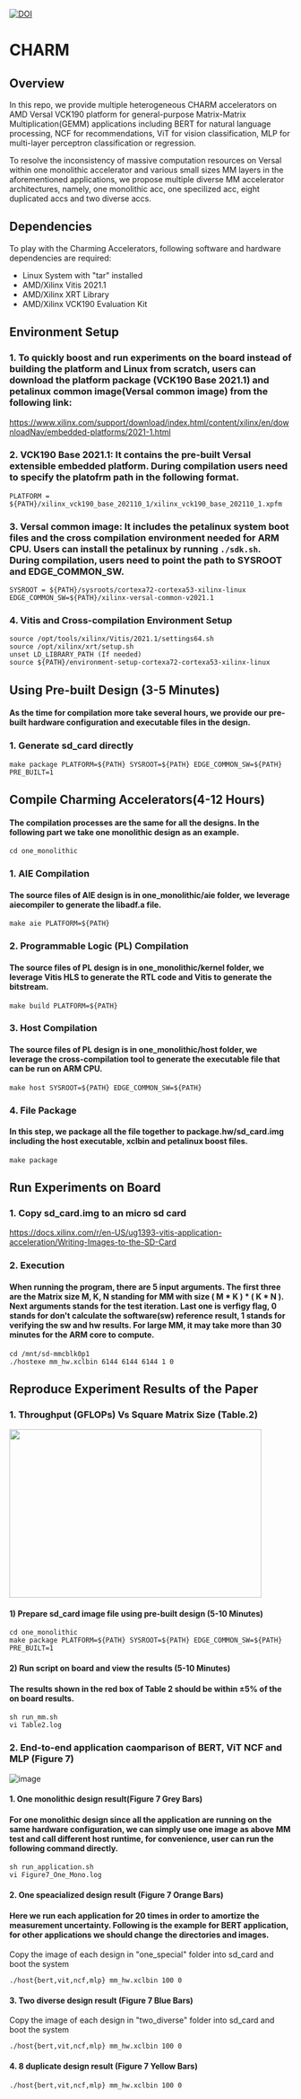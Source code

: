 [![DOI](https://zenodo.org/badge/556002569.svg)](https://zenodo.org/badge/latestdoi/556002569)<br/>
# CHARM
## Overview
In this repo, we provide multiple heterogeneous CHARM accelerators on AMD Versal VCK190 platform for general-purpose Matrix-Matrix Multiplication(GEMM) applications including BERT for natural language processing, NCF for recommendations, ViT for vision classification, MLP for multi-layer perceptron classification or regression.

To resolve the inconsistency of massive computation resources on Versal within one monolithic accelerator and various small sizes MM layers in the aforementioned applications, we propose multiple diverse MM accelerator architectures, namely, one monolithic acc, one specilized acc, eight duplicated accs and two diverse accs.

## Dependencies 
To play with the Charming Accelerators, following software and hardware dependencies are required:
+ Linux System with "tar" installed
+ AMD/Xilinx Vitis 2021.1
+ AMD/Xilinx XRT Library
+ AMD/Xilinx VCK190 Evaluation Kit

## Environment Setup <br/>

### 1. To quickly boost and run experiments on the board instead of building the platform and Linux from scratch, users can download the platform package (VCK190 Base 2021.1) and petalinux common image(Versal common image) from the following link:<br/>
https://www.xilinx.com/support/download/index.html/content/xilinx/en/downloadNav/embedded-platforms/2021-1.html

### 2. VCK190 Base 2021.1: It contains the pre-built Versal extensible embedded platform. During compilation users need to specify the platofrm path in the following format.<br/> 
```
PLATFORM = ${PATH}/xilinx_vck190_base_202110_1/xilinx_vck190_base_202110_1.xpfm
```

### 3. Versal common image: It includes the petalinux system boot files and the cross compilation environment needed for ARM CPU. Users can install the petalinux by running ``./sdk.sh``. During compilation, users need to point the path to SYSROOT and EDGE_COMMON_SW.<br/>
```
SYSROOT = ${PATH}/sysroots/cortexa72-cortexa53-xilinx-linux
EDGE_COMMON_SW=${PATH}/xilinx-versal-common-v2021.1
```

### 4. Vitis and Cross-compilation Environment Setup<br/>
```
source /opt/tools/xilinx/Vitis/2021.1/settings64.sh
source /opt/xilinx/xrt/setup.sh
unset LD_LIBRARY_PATH (If needed)
source ${PATH}/environment-setup-cortexa72-cortexa53-xilinx-linux
```

## Using Pre-built Design (3-5 Minutes)<br/>

#### As the time for compilation more take several hours, we provide our pre-built hardware configuration and executable files in the design.
### 1. Generate sd_card directly
```
make package PLATFORM=${PATH} SYSROOT=${PATH} EDGE_COMMON_SW=${PATH} PRE_BUILT=1
```

## Compile Charming Accelerators(4-12 Hours)<br/>
#### The compilation processes are the same for all the designs. In the following part we take one monolithic design as an example.<br/>
```
cd one_monolithic
```
### 1. AIE Compilation<br/>
#### The source files of AIE design is in one_monolithic/aie folder, we leverage aiecompiler to generate the libadf.a file. <br/>
```
make aie PLATFORM=${PATH}
```


### 2. Programmable Logic (PL) Compilation<br/>
#### The source files of PL design is in one_monolithic/kernel folder, we leverage Vitis HLS to generate the RTL code and Vitis to generate the bitstream. <br/>
```
make build PLATFORM=${PATH} 
```


### 3. Host Compilation<br/>
#### The source files of PL design is in one_monolithic/host folder, we leverage the cross-compilation tool to generate the executable file that can be run on ARM CPU.<br/>
```
make host SYSROOT=${PATH} EDGE_COMMON_SW=${PATH}
```
### 4. File Package<br/>
#### In this step, we package all the file together to package.hw/sd_card.img including the host executable, xclbin and petalinux boost files.<br/>
```
make package
```


## Run Experiments on Board<br/>
### 1. Copy sd_card.img to an micro sd card<br/>
https://docs.xilinx.com/r/en-US/ug1393-vitis-application-acceleration/Writing-Images-to-the-SD-Card

### 2. Execution<br/>
#### When running the program, there are 5 input arguments. The first three are the Matrix size M, K, N standing for MM with size ( M * K ) * ( K * N ). Next arguments stands for the test iteration. Last one is verfigy flag, 0 stands for don't calculate the software(sw) reference result, 1 stands for verifying the sw and hw results. For large MM, it may take more than 30 minutes for the ARM core to compute.
```
cd /mnt/sd-mmcblk0p1
./hostexe mm_hw.xclbin 6144 6144 6144 1 0
```

## Reproduce Experiment Results of the Paper<br/>

### 1. Throughput (GFLOPs) Vs Square Matrix Size (Table.2) <br/>
<img src="https://user-images.githubusercontent.com/77606152/205368353-5ead6274-40c7-479f-93e9-55598dd41805.png" width="450" height="300"> <br/>

#### 1) Prepare sd_card image file using pre-built design (5-10 Minutes) <br/>
```
cd one_monolithic
make package PLATFORM=${PATH} SYSROOT=${PATH} EDGE_COMMON_SW=${PATH} PRE_BUILT=1
```


#### 2) Run script on board and view the results (5-10 Minutes)<br/>
#### The results shown in the red box of Table 2 should be within ±5% of the on board results.<br/>
```
sh run_mm.sh
vi Table2.log
```

### 2. End-to-end application caomparison of BERT, ViT NCF and MLP (Figure 7) <br/>
![image](https://user-images.githubusercontent.com/77606152/197424370-bc03e3f3-cc04-4876-85ec-a59a006b7319.png)<br/>

#### 1. One monolithic design result(Figure 7 Grey Bars)<br/>

#### For one monolithic design since all the application are running on the same hardware configuration, we can simply use one image as above MM test and call different host runtime, for convenience, user can run the following command directly.<br/>
```
sh run_application.sh
vi Figure7_One_Mono.log
```

#### 2. One speacialized design result (Figure 7 Orange Bars)<br/>
#### Here we run each application for 20 times in order to amortize the measurement uncertainty. Following is the example for BERT application, for other applications we should change the directories and images.

<!-- #### Note that in order to avoid of rebooting the system after running each task, we set myGragh.run(-1) in the host code which makes AIE run forever. Thus, the AIE will not stop automatically, after running each task we should enter "Ctrl + C" to stop the program and run next Application.<br/> -->

Copy the image of each design in "one_special" folder into sd_card and boot the system<br/>
```
./host{bert,vit,ncf,mlp} mm_hw.xclbin 100 0
```

#### 3. Two diverse design result (Figure 7 Blue Bars)<br/>
Copy the image of each design in "two_diverse" folder into sd_card and boot the system<br/>
```
./host{bert,vit,ncf,mlp} mm_hw.xclbin 100 0
```

#### 4. 8 duplicate design result (Figure 7 Yellow Bars)<br/>
```
./host{bert,vit,ncf,mlp} mm_hw.xclbin 100 0
```
